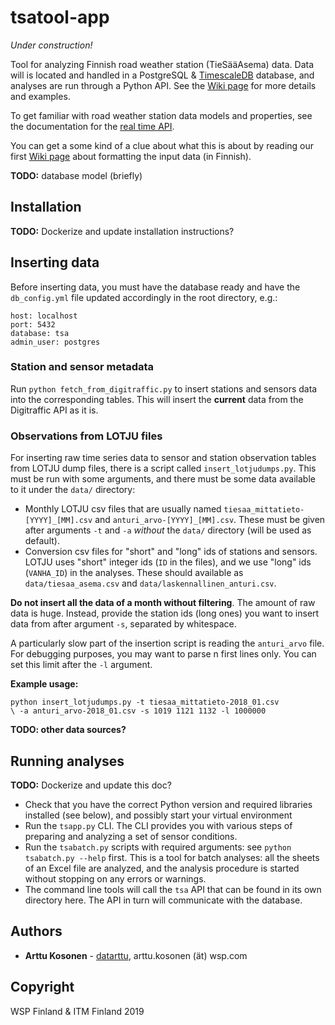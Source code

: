 # tsatool-app

*Under construction!*

Tool for analyzing Finnish road weather station (TieSääAsema) data. Data will is located and handled in a PostgreSQL & [TimescaleDB](https://www.timescale.com/) database, and analyses are run through a Python API. See the [Wiki page](https://github.com/webbidevaajat/tsatool-app/wiki) for more details and examples.

To get familiar with road weather station data models and properties, see the documentation for the [real time API](https://www.digitraffic.fi/tieliikenne/).

You can get a some kind of a clue about what this is about by reading our first [Wiki page](https://github.com/webbidevaajat/tsatool-app/wiki/Ehtosetin-muotoilu) about formatting the input data (in Finnish).

**TODO:** database model (briefly)

## Installation

**TODO:** Dockerize and update installation instructions?

## Inserting data

Before inserting data, you must have the database ready
and have the `db_config.yml` file updated accordingly in the root directory, e.g.:

```
host: localhost
port: 5432
database: tsa
admin_user: postgres
```

### Station and sensor metadata

Run `python fetch_from_digitraffic.py` to insert stations and sensors
data into the corresponding tables.
This will insert the **current** data from the Digitraffic API as it is.

### Observations from LOTJU files

For inserting raw time series data to sensor and station observation tables
from LOTJU dump files, there is a script called `insert_lotjudumps.py`.
This must be run with some arguments, and there must be some data available
to it under the `data/` directory:

- Monthly LOTJU csv files that are usually named
`tiesaa_mittatieto-[YYYY]_[MM].csv` and `anturi_arvo-[YYYY]_[MM].csv`.
These must be given after arguments `-t` and `-a` *without* the `data/`
directory (will be used as default).
- Conversion csv files for "short" and "long" ids of stations and sensors.
LOTJU uses "short" integer ids (`ID` in the files),
and we use "long" ids (`VANHA_ID`) in the analyses.
These should available as
`data/tiesaa_asema.csv` and `data/laskennallinen_anturi.csv`.

**Do not insert all the data of a month without filtering**.
The amount of raw data is huge. Instead, provide the station ids (long ones)
you want to insert data from after argument `-s`, separated by whitespace.

A particularly slow part of the insertion script is reading
the `anturi_arvo` file. For debugging purposes, you may want to parse
n first lines only. You can set this limit after the `-l` argument.

**Example usage:**

```
python insert_lotjudumps.py -t tiesaa_mittatieto-2018_01.csv
\ -a anturi_arvo-2018_01.csv -s 1019 1121 1132 -l 1000000
```

**TODO: other data sources?**

## Running analyses

**TODO:** Dockerize and update this doc?

- Check that you have the correct Python version and required libraries installed (see below), and possibly start your virtual environment
- Run the `tsapp.py` CLI. The CLI provides you with various steps of preparing and analyzing a set of sensor conditions.
- Run the `tsabatch.py` scripts with required arguments: see `python tsabatch.py --help` first. This is a tool for batch analyses: all the sheets of an Excel file are analyzed, and the analysis procedure is started without stopping on any errors or warnings.
- The command line tools will call the `tsa` API that can be found in its own directory here. The API in turn will communicate with the database.

## Authors

- **Arttu Kosonen** - [datarttu](https://github.com/datarttu), arttu.kosonen (ät) wsp.com

## Copyright

WSP Finland & ITM Finland 2019

